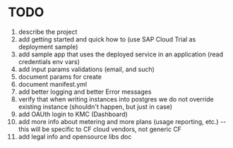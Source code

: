 # TODO

1. describe the project
1. add getting started and quick how to (use SAP Cloud Trial as deployment sample)
1. add sample app that uses the deployed service in an application (read credentials env vars)
1. add input params validations (email, and such)
1. document params for create 
1. document manifest.yml
1. add better logging and better Error messages
1. verify that when writing instances into postgres we do not override existing instance (shouldn't happen, but just in case)
1. add OAUth login to KMC (Dashboard)
1. add more info about metering and more plans (usage reporting, etc.) -- this will be specific to CF cloud vendors, not generic CF
1. add legal info and opensource libs doc
